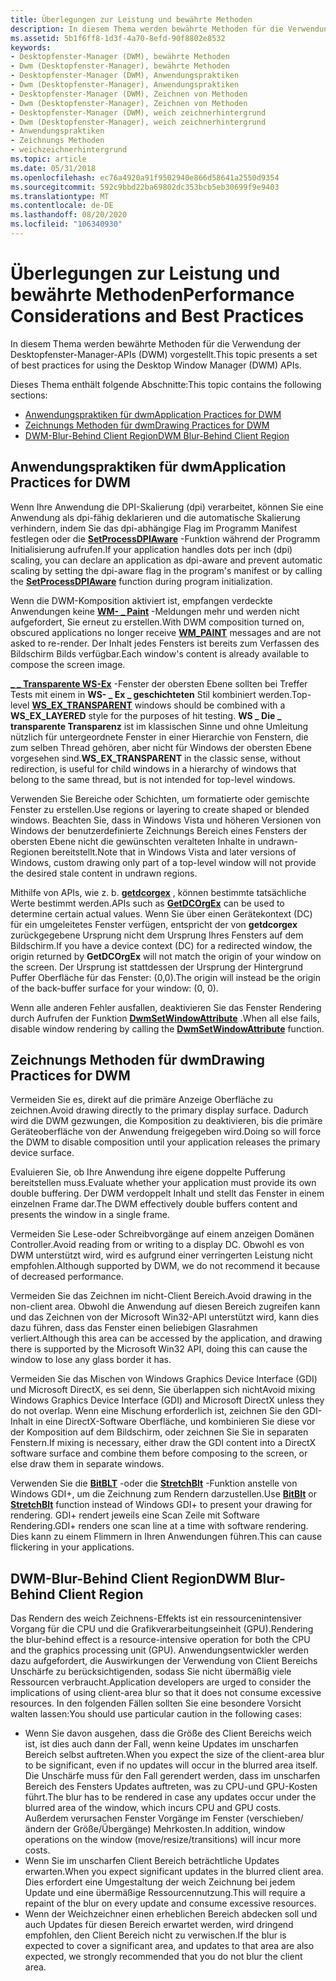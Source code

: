 ```yaml
---
title: Überlegungen zur Leistung und bewährte Methoden
description: In diesem Thema werden bewährte Methoden für die Verwendung der Desktopfenster-Manager-APIs (DWM) vorgestellt.
ms.assetid: 5b1f6ff8-1d3f-4a70-8efd-90f8802e8532
keywords:
- Desktopfenster-Manager (DWM), bewährte Methoden
- Dwm (Desktopfenster-Manager), bewährte Methoden
- Desktopfenster-Manager (DWM), Anwendungspraktiken
- Dwm (Desktopfenster-Manager), Anwendungspraktiken
- Desktopfenster-Manager (DWM), Zeichnen von Methoden
- Dwm (Desktopfenster-Manager), Zeichnen von Methoden
- Desktopfenster-Manager (DWM), weich zeichnerhintergrund
- Dwm (Desktopfenster-Manager), weich zeichnerhintergrund
- Anwendungspraktiken
- Zeichnungs Methoden
- weichzeichnerhintergrund
ms.topic: article
ms.date: 05/31/2018
ms.openlocfilehash: ec76a4920a91f9502940e866d58641a2550d9354
ms.sourcegitcommit: 592c9bbd22ba69802dc353bcb5eb30699f9e9403
ms.translationtype: MT
ms.contentlocale: de-DE
ms.lasthandoff: 08/20/2020
ms.locfileid: "106340930"
---
```

# <a name="performance-considerations-and-best-practices"></a><span data-ttu-id="20cde-114">Überlegungen zur Leistung und bewährte Methoden</span><span class="sxs-lookup"><span data-stu-id="20cde-114">Performance Considerations and Best Practices</span></span>

<span data-ttu-id="20cde-115">In diesem Thema werden bewährte Methoden für die Verwendung der Desktopfenster-Manager-APIs (DWM) vorgestellt.</span><span class="sxs-lookup"><span data-stu-id="20cde-115">This topic presents a set of best practices for using the Desktop Window Manager (DWM) APIs.</span></span>

<span data-ttu-id="20cde-116">Dieses Thema enthält folgende Abschnitte:</span><span class="sxs-lookup"><span data-stu-id="20cde-116">This topic contains the following sections:</span></span>

-   [<span data-ttu-id="20cde-117">Anwendungspraktiken für dwm</span><span class="sxs-lookup"><span data-stu-id="20cde-117">Application Practices for DWM</span></span>](#application-practices-for-dwm)
-   [<span data-ttu-id="20cde-118">Zeichnungs Methoden für dwm</span><span class="sxs-lookup"><span data-stu-id="20cde-118">Drawing Practices for DWM</span></span>](#drawing-practices-for-dwm)
-   [<span data-ttu-id="20cde-119">DWM-Blur-Behind Client Region</span><span class="sxs-lookup"><span data-stu-id="20cde-119">DWM Blur-Behind Client Region</span></span>](#dwm-blur-behind-client-region)

## <a name="application-practices-for-dwm"></a><span data-ttu-id="20cde-120">Anwendungspraktiken für dwm</span><span class="sxs-lookup"><span data-stu-id="20cde-120">Application Practices for DWM</span></span>

<span data-ttu-id="20cde-121">Wenn Ihre Anwendung die DPI-Skalierung (dpi) verarbeitet, können Sie eine Anwendung als dpi-fähig deklarieren und die automatische Skalierung verhindern, indem Sie das dpi-abhängige Flag im Programm Manifest festlegen oder die [**SetProcessDPIAware**](/windows/desktop/api/winuser/nf-winuser-setprocessdpiaware) -Funktion während der Programm Initialisierung aufrufen.</span><span class="sxs-lookup"><span data-stu-id="20cde-121">If your application handles dots per inch (dpi) scaling, you can declare an application as dpi-aware and prevent automatic scaling by setting the dpi-aware flag in the program's manifest or by calling the [**SetProcessDPIAware**](/windows/desktop/api/winuser/nf-winuser-setprocessdpiaware) function during program initialization.</span></span>

<span data-ttu-id="20cde-122">Wenn die DWM-Komposition aktiviert ist, empfangen verdeckte Anwendungen keine [**WM- \_ Paint**](/windows/desktop/gdi/wm-paint) -Meldungen mehr und werden nicht aufgefordert, Sie erneut zu erstellen.</span><span class="sxs-lookup"><span data-stu-id="20cde-122">With DWM composition turned on, obscured applications no longer receive [**WM\_PAINT**](/windows/desktop/gdi/wm-paint) messages and are not asked to re-render.</span></span> <span data-ttu-id="20cde-123">Der Inhalt jedes Fensters ist bereits zum Verfassen des Bildschirm Bilds verfügbar.</span><span class="sxs-lookup"><span data-stu-id="20cde-123">Each window's content is already available to compose the screen image.</span></span>

<span data-ttu-id="20cde-124">[**\_ \_ Transparente WS-Ex**](/windows/desktop/api/winuser/nf-winuser-createwindowexa) -Fenster der obersten Ebene sollten bei Treffer Tests mit einem in **WS- \_ Ex \_ geschichteten** Stil kombiniert werden.</span><span class="sxs-lookup"><span data-stu-id="20cde-124">Top-level [**WS\_EX\_TRANSPARENT**](/windows/desktop/api/winuser/nf-winuser-createwindowexa) windows should be combined with a **WS\_EX\_LAYERED** style for the purposes of hit testing.</span></span> <span data-ttu-id="20cde-125">**WS \_ Die \_ transparente Transparenz** ist im klassischen Sinne und ohne Umleitung nützlich für untergeordnete Fenster in einer Hierarchie von Fenstern, die zum selben Thread gehören, aber nicht für Windows der obersten Ebene vorgesehen sind.</span><span class="sxs-lookup"><span data-stu-id="20cde-125">**WS\_EX\_TRANSPARENT** in the classic sense, without redirection, is useful for child windows in a hierarchy of windows that belong to the same thread, but is not intended for top-level windows.</span></span>

<span data-ttu-id="20cde-126">Verwenden Sie Bereiche oder Schichten, um formatierte oder gemischte Fenster zu erstellen.</span><span class="sxs-lookup"><span data-stu-id="20cde-126">Use regions or layering to create shaped or blended windows.</span></span> <span data-ttu-id="20cde-127">Beachten Sie, dass in Windows Vista und höheren Versionen von Windows der benutzerdefinierte Zeichnungs Bereich eines Fensters der obersten Ebene nicht die gewünschten veralteten Inhalte in undrawn-Regionen bereitstellt.</span><span class="sxs-lookup"><span data-stu-id="20cde-127">Note that in Windows Vista and later versions of Windows, custom drawing only part of a top-level window will not provide the desired stale content in undrawn regions.</span></span>

<span data-ttu-id="20cde-128">Mithilfe von APIs, wie z. b. [**getdcorgex**](/windows/desktop/api/wingdi/nf-wingdi-getdcorgex) , können bestimmte tatsächliche Werte bestimmt werden.</span><span class="sxs-lookup"><span data-stu-id="20cde-128">APIs such as [**GetDCOrgEx**](/windows/desktop/api/wingdi/nf-wingdi-getdcorgex) can be used to determine certain actual values.</span></span> <span data-ttu-id="20cde-129">Wenn Sie über einen Gerätekontext (DC) für ein umgeleitetes Fenster verfügen, entspricht der von **getdcorgex** zurückgegebene Ursprung nicht dem Ursprung Ihres Fensters auf dem Bildschirm.</span><span class="sxs-lookup"><span data-stu-id="20cde-129">If you have a device context (DC) for a redirected window, the origin returned by **GetDCOrgEx** will not match the origin of your window on the screen.</span></span> <span data-ttu-id="20cde-130">Der Ursprung ist stattdessen der Ursprung der Hintergrund Puffer Oberfläche für das Fenster: (0,0).</span><span class="sxs-lookup"><span data-stu-id="20cde-130">The origin will instead be the origin of the back-buffer surface for your window: (0, 0).</span></span>

<span data-ttu-id="20cde-131">Wenn alle anderen Fehler ausfallen, deaktivieren Sie das Fenster Rendering durch Aufrufen der Funktion [**DwmSetWindowAttribute**](/windows/desktop/api/Dwmapi/nf-dwmapi-dwmsetwindowattribute) .</span><span class="sxs-lookup"><span data-stu-id="20cde-131">When all else fails, disable window rendering by calling the [**DwmSetWindowAttribute**](/windows/desktop/api/Dwmapi/nf-dwmapi-dwmsetwindowattribute) function.</span></span>

## <a name="drawing-practices-for-dwm"></a><span data-ttu-id="20cde-132">Zeichnungs Methoden für dwm</span><span class="sxs-lookup"><span data-stu-id="20cde-132">Drawing Practices for DWM</span></span>

<span data-ttu-id="20cde-133">Vermeiden Sie es, direkt auf die primäre Anzeige Oberfläche zu zeichnen.</span><span class="sxs-lookup"><span data-stu-id="20cde-133">Avoid drawing directly to the primary display surface.</span></span> <span data-ttu-id="20cde-134">Dadurch wird die DWM gezwungen, die Komposition zu deaktivieren, bis die primäre Geräteoberfläche von der Anwendung freigegeben wird.</span><span class="sxs-lookup"><span data-stu-id="20cde-134">Doing so will force the DWM to disable composition until your application releases the primary device surface.</span></span>

<span data-ttu-id="20cde-135">Evaluieren Sie, ob Ihre Anwendung ihre eigene doppelte Pufferung bereitstellen muss.</span><span class="sxs-lookup"><span data-stu-id="20cde-135">Evaluate whether your application must provide its own double buffering.</span></span> <span data-ttu-id="20cde-136">Der DWM verdoppelt Inhalt und stellt das Fenster in einem einzelnen Frame dar.</span><span class="sxs-lookup"><span data-stu-id="20cde-136">The DWM effectively double buffers content and presents the window in a single frame.</span></span>

<span data-ttu-id="20cde-137">Vermeiden Sie Lese-oder Schreibvorgänge auf einem anzeigen Domänen Controller.</span><span class="sxs-lookup"><span data-stu-id="20cde-137">Avoid reading from or writing to a display DC.</span></span> <span data-ttu-id="20cde-138">Obwohl es von DWM unterstützt wird, wird es aufgrund einer verringerten Leistung nicht empfohlen.</span><span class="sxs-lookup"><span data-stu-id="20cde-138">Although supported by DWM, we do not recommend it because of decreased performance.</span></span>

<span data-ttu-id="20cde-139">Vermeiden Sie das Zeichnen im nicht-Client Bereich.</span><span class="sxs-lookup"><span data-stu-id="20cde-139">Avoid drawing in the non-client area.</span></span> <span data-ttu-id="20cde-140">Obwohl die Anwendung auf diesen Bereich zugreifen kann und das Zeichnen von der Microsoft Win32-API unterstützt wird, kann dies dazu führen, dass das Fenster einen beliebigen Glasrahmen verliert.</span><span class="sxs-lookup"><span data-stu-id="20cde-140">Although this area can be accessed by the application, and drawing there is supported by the Microsoft Win32 API, doing this can cause the window to lose any glass border it has.</span></span>

<span data-ttu-id="20cde-141">Vermeiden Sie das Mischen von Windows Graphics Device Interface (GDI) und Microsoft DirectX, es sei denn, Sie überlappen sich nicht</span><span class="sxs-lookup"><span data-stu-id="20cde-141">Avoid mixing Windows Graphics Device Interface (GDI) and Microsoft DirectX unless they do not overlap.</span></span> <span data-ttu-id="20cde-142">Wenn eine Mischung erforderlich ist, zeichnen Sie den GDI-Inhalt in eine DirectX-Software Oberfläche, und kombinieren Sie diese vor der Komposition auf dem Bildschirm, oder zeichnen Sie Sie in separaten Fenstern.</span><span class="sxs-lookup"><span data-stu-id="20cde-142">If mixing is necessary, either draw the GDI content into a DirectX software surface and combine them before composing to the screen, or else draw them in separate windows.</span></span>

<span data-ttu-id="20cde-143">Verwenden Sie die [**BitBLT**](/windows/desktop/api/wingdi/nf-wingdi-bitblt) -oder die [**StretchBlt**](/windows/desktop/api/wingdi/nf-wingdi-stretchblt) -Funktion anstelle von Windows GDI+, um die Zeichnung zum Rendern darzustellen.</span><span class="sxs-lookup"><span data-stu-id="20cde-143">Use [**BitBlt**](/windows/desktop/api/wingdi/nf-wingdi-bitblt) or [**StretchBlt**](/windows/desktop/api/wingdi/nf-wingdi-stretchblt) function instead of Windows GDI+ to present your drawing for rendering.</span></span> <span data-ttu-id="20cde-144">GDI+ rendert jeweils eine Scan Zeile mit Software Rendering.</span><span class="sxs-lookup"><span data-stu-id="20cde-144">GDI+ renders one scan line at a time with software rendering.</span></span> <span data-ttu-id="20cde-145">Dies kann zu einem Flimmern in Ihren Anwendungen führen.</span><span class="sxs-lookup"><span data-stu-id="20cde-145">This can cause flickering in your applications.</span></span>

## <a name="dwm-blur-behind-client-region"></a><span data-ttu-id="20cde-146">DWM-Blur-Behind Client Region</span><span class="sxs-lookup"><span data-stu-id="20cde-146">DWM Blur-Behind Client Region</span></span>

<span data-ttu-id="20cde-147">Das Rendern des weich Zeichnens-Effekts ist ein ressourcenintensiver Vorgang für die CPU und die Grafikverarbeitungseinheit (GPU).</span><span class="sxs-lookup"><span data-stu-id="20cde-147">Rendering the blur-behind effect is a resource-intensive operation for both the CPU and the graphics processing unit (GPU).</span></span> <span data-ttu-id="20cde-148">Anwendungsentwickler werden dazu aufgefordert, die Auswirkungen der Verwendung von Client Bereichs Unschärfe zu berücksichtigenden, sodass Sie nicht übermäßig viele Ressourcen verbraucht.</span><span class="sxs-lookup"><span data-stu-id="20cde-148">Application developers are urged to consider the implications of using client-area blur so that it does not consume excessive resources.</span></span> <span data-ttu-id="20cde-149">In den folgenden Fällen sollten Sie eine besondere Vorsicht walten lassen:</span><span class="sxs-lookup"><span data-stu-id="20cde-149">You should use particular caution in the following cases:</span></span>

-   <span data-ttu-id="20cde-150">Wenn Sie davon ausgehen, dass die Größe des Client Bereichs weich ist, ist dies auch dann der Fall, wenn keine Updates im unscharfen Bereich selbst auftreten.</span><span class="sxs-lookup"><span data-stu-id="20cde-150">When you expect the size of the client-area blur to be significant, even if no updates will occur in the blurred area itself.</span></span> <span data-ttu-id="20cde-151">Die Unschärfe muss für den Fall gerendert werden, dass im unscharfen Bereich des Fensters Updates auftreten, was zu CPU-und GPU-Kosten führt.</span><span class="sxs-lookup"><span data-stu-id="20cde-151">The blur has to be rendered in case any updates occur under the blurred area of the window, which incurs CPU and GPU costs.</span></span> <span data-ttu-id="20cde-152">Außerdem verursachen Fenster Vorgänge im Fenster (verschieben/ändern der Größe/Übergänge) Mehrkosten.</span><span class="sxs-lookup"><span data-stu-id="20cde-152">In addition, window operations on the window (move/resize/transitions) will incur more costs.</span></span>
-   <span data-ttu-id="20cde-153">Wenn Sie im unscharfen Client Bereich beträchtliche Updates erwarten.</span><span class="sxs-lookup"><span data-stu-id="20cde-153">When you expect significant updates in the blurred client area.</span></span> <span data-ttu-id="20cde-154">Dies erfordert eine Umgestaltung der weich Zeichnung bei jedem Update und eine übermäßige Ressourcennutzung.</span><span class="sxs-lookup"><span data-stu-id="20cde-154">This will require a repaint of the blur on every update and consume excessive resources.</span></span>
-   <span data-ttu-id="20cde-155">Wenn der Weichzeichner einen erheblichen Bereich abdecken soll und auch Updates für diesen Bereich erwartet werden, wird dringend empfohlen, den Client Bereich nicht zu verwischen.</span><span class="sxs-lookup"><span data-stu-id="20cde-155">If the blur is expected to cover a significant area, and updates to that area are also expected, we strongly recommended that you do not blur the client area.</span></span>

 

 